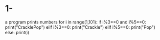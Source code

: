 # 1-
a program prints numbers
for i in range(1,101):
    if i%3==0 and i%5==0:
        print("CracklePop")
    elif i%3==0:
        print("Crackle")
    elif i%5==0:
        print("Pop")
    else:
        print(i)
